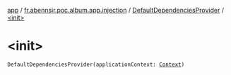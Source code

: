 [app](../../index.md) / [fr.abennsir.poc.album.app.injection](../index.md) / [DefaultDependenciesProvider](index.md) / [&lt;init&gt;](./-init-.md)

# &lt;init&gt;

`DefaultDependenciesProvider(applicationContext: `[`Context`](https://developer.android.com/reference/android/content/Context.html)`)`